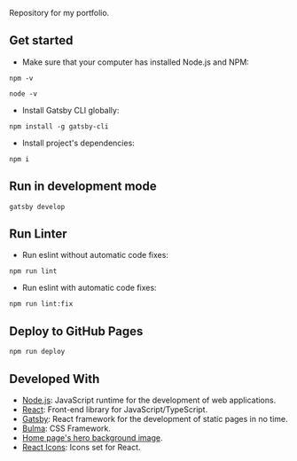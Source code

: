 Repository for my portfolio.

## Get started

- Make sure that your computer has installed Node.js and NPM:

```
npm -v
```

```
node -v
```

- Install Gatsby CLI globally:

```
npm install -g gatsby-cli
```

- Install project's dependencies:

```
npm i
```

## Run in development mode

```
gatsby develop
```

## Run Linter

- Run eslint without automatic code fixes:

```
npm run lint
```

- Run eslint with automatic code fixes:

```
npm run lint:fix
```

## Deploy to GitHub Pages

```
npm run deploy
```

## Developed With

- [Node.js](https://nodejs.org/en/): JavaScript runtime for the development of web applications.
- [React](https://reactjs.org/): Front-end library for JavaScript/TypeScript.
- [Gatsby](https://www.gatsbyjs.com/): React framework for the development of static pages in no time.
- [Bulma](https://bulma.io/): CSS Framework.
- [Home page's hero background image](https://www.pexels.com/photo/computer-keyboard-34153/).
- [React Icons](https://react-icons.github.io/react-icons/): Icons set for React.
